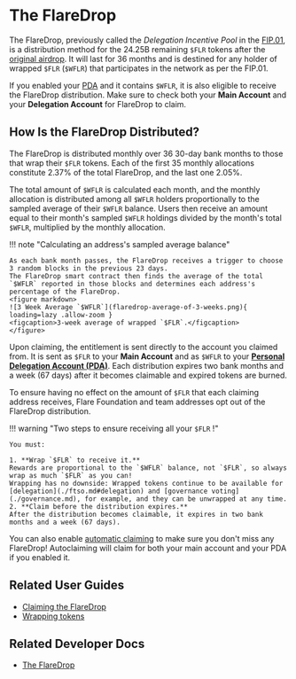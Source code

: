 # The FlareDrop

The FlareDrop, previously called the _Delegation Incentive Pool_ in the [FIP.01](https://flare.network/fip01/), is a distribution method for the 24.25B remaining `$FLR` tokens after the [original airdrop](./flare-launch-process.md#definitions).
It will last for 36 months and is destined for any holder of wrapped `$FLR` (`$WFLR`) that participates in the network as per the FIP.01.

If you enabled your [PDA](./personal-delegation-account.md) and it contains `$WFLR`, it is also eligible to receive the FlareDrop distribution.
Make sure to check both your **Main Account** and your **Delegation Account** for FlareDrop to claim.

## How Is the FlareDrop Distributed?

The FlareDrop is distributed monthly over 36 30-day bank months to those that wrap their `$FLR` tokens.
Each of the first 35 monthly allocations constitute 2.37% of the total FlareDrop, and the last one 2.05%.

The total amount of `$WFLR` is calculated each month, and the monthly allocation is distributed among all `$WFLR` holders proportionally to the sampled average of their `$WFLR` balance.
Users then receive an amount equal to their month's sampled `$WFLR` holdings divided by the month's total `$WFLR`, multiplied by the monthly allocation.

!!! note "Calculating an address's sampled average balance"

    As each bank month passes, the FlareDrop receives a trigger to choose 3 random blocks in the previous 23 days.
    The FlareDrop smart contract then finds the average of the total `$WFLR` reported in those blocks and determines each address's percentage of the FlareDrop.
    <figure markdown>
    ![3 Week Average `$WFLR`](flaredrop-average-of-3-weeks.png){ loading=lazy .allow-zoom }
    <figcaption>3-week average of wrapped `$FLR`.</figcaption>
    </figure>

Upon claiming, the entitlement is sent directly to the account you claimed from.
It is sent as `$FLR` to your **Main Account** and as `$WFLR` to your **[Personal Delegation Account (PDA)](./personal-delegation-account.md)**.
Each distribution expires two bank months and a week (67 days) after it becomes claimable and expired tokens are burned.

To ensure having no effect on the amount of `$FLR` that each claiming address receives, Flare Foundation and team addresses opt out of the FlareDrop distribution.

!!! warning "Two steps to ensure receiving all your `$FLR` !"

    You must:

    1. **Wrap `$FLR` to receive it.**
    Rewards are proportional to the `$WFLR` balance, not `$FLR`, so always wrap as much `$FLR` as you can!
    Wrapping has no downside: Wrapped tokens continue to be available for [delegation](./ftso.md#delegation) and [governance voting](./governance.md), for example, and they can be unwrapped at any time.
    2. **Claim before the distribution expires.**
    After the distribution becomes claimable, it expires in two bank months and a week (67 days).

You can also enable [automatic claiming](./automatic-claiming.md) to make sure you don't miss any FlareDrop! Autoclaiming will claim for both your main account and your PDA if you enabled it.

## Related User Guides

* [Claiming the FlareDrop](../user/claiming-the-flaredrop.md)
* [Wrapping tokens](../user/wrapping-tokens.md)

## Related Developer Docs

* [The FlareDrop](../dev/reference/the-flaredrop.md)
